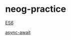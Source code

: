 # neog-practice

[ES6](https://codesandbox.io/s/es6-live-class-practice-d8vp5y?file=/src/index.js)

[async-await](https://codesandbox.io/s/async-await-neog-practice-fgqo0c?file=/src/index.js)
